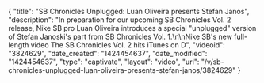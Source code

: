 {
    "title": "SB Chronicles Unplugged: Luan Oliveira presents Stefan Janos",
    "description": "In preparation for our upcoming SB Chronicles Vol. 2 release, Nike SB pro Luan Oliveira introduces a special \"unplugged\" version of Stefan Janoski's part from SB Chronicles Vol. 1.\n\nNike SB's new full-length video The SB Chronicles Vol. 2 hits iTunes on D",
    "videoid": "3824629",
    "date_created": "1424454637",
    "date_modified": "1424454637",
    "type": "captivate",
    "layout": "video",
    "url": "\/v\/sb-chronicles-unplugged-luan-oliveira-presents-stefan-janos\/3824629"
}